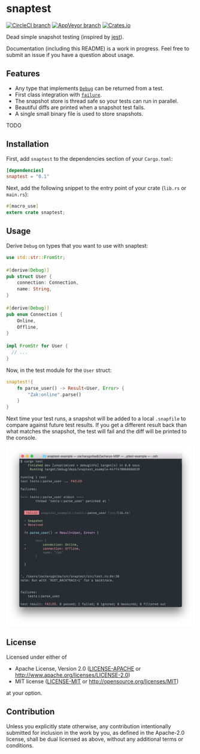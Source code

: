 # snaptest

[![CircleCI branch](https://img.shields.io/circleci/project/github/zacharygolba/snaptest/master.svg?style=flat-square)](https://circleci.com/gh/zacharygolba/snaptest/tree/master) [![AppVeyor branch](https://img.shields.io/appveyor/ci/zacharygolba/snaptest/master.svg?logo=appveyor&style=flat-square)](https://ci.appveyor.com/project/zacharygolba/snaptest/branch/master) [![Crates.io](https://img.shields.io/crates/v/snaptest.svg?style=flat-square)](https://crates.io/crates/snaptest)

Dead simple snapshot testing (inspired by [jest](https://facebook.github.io/jest/)).

Documentation (including this README) is a work in progress. Feel free to submit an issue if you have a question about usage.

## Features

- Any type that implements [`Debug`](https://doc.rust-lang.org/std/fmt/trait.Debug.html) can be returned from a test.
- First class integration with [`failure`](https://boats.gitlab.io/failure/).
- The snapshot store is thread safe so your tests can run in parallel.
- Beautiful diffs are printed when a snapshot test fails.
- A single small binary file is used to store snapshots.

TODO

## Installation

First, add `snaptest` to the dependencies section of your `Cargo.toml`:

```toml
[dependencies]
snaptest = "0.1"
```

Next, add the following snippet to the entry point of your crate (`lib.rs` or `main.rs`):

```rust
#[macro_use]
extern crate snaptest;
```

## Usage

Derive `Debug` on types that you want to use with snaptest:

```rust
use std::str::FromStr;

#[derive(Debug)]
pub struct User {
    connection: Connection,
    name: String,
}

#[derive(Debug)]
pub enum Connection {
    Online,
    Offline,
}

impl FromStr for User {
  // ...
}
```

Now, in the test module for the `User` struct:

```rust
snaptest!{
    fn parse_user() -> Result<User, Error> {
        "Zak:online".parse()
    }
}
```

Next time your test runs, a snapshot will be added to a local `.snapfile` to compare against future test results. If you get a different result back than what matches the snapshot, the test will fail and the diff will be printed to the console.

![Snaptest Example](./docs/example.png)

## License

Licensed under either of

* Apache License, Version 2.0
  ([LICENSE-APACHE](LICENSE-APACHE) or http://www.apache.org/licenses/LICENSE-2.0)
* MIT license
  ([LICENSE-MIT](LICENSE-MIT) or http://opensource.org/licenses/MIT)

at your option.

## Contribution

Unless you explicitly state otherwise, any contribution intentionally submitted
for inclusion in the work by you, as defined in the Apache-2.0 license, shall be
dual licensed as above, without any additional terms or conditions.
